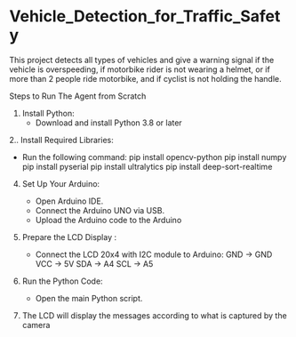 # Vehicle_Detection_for_Traffic_Safety
This project detects all types of vehicles and give a warning signal if the vehicle is overspeeding, if motorbike rider is not wearing a helmet, or if more than 2 people ride motorbike, and if cyclist is not holding the handle.

Steps to Run The Agent from Scratch

1. Install Python:
   - Download and install Python 3.8 or later

2.. Install Required Libraries:
   - Run the following command:
    pip install opencv-python
    pip install numpy
    pip install pyserial
   pip install ultralytics
   pip install deep-sort-realtime

4. Set Up Your Arduino:
   - Open Arduino IDE.
   - Connect the Arduino UNO via USB.
   - Upload the Arduino code to the Arduino

5. Prepare the LCD Display :
   - Connect the LCD 20x4 with I2C module to Arduino:
     GND -> GND
     VCC -> 5V
     SDA -> A4
     SCL -> A5

6. Run the Python Code:
   - Open the main Python script.

7. The LCD will display the messages according to what is captured by the camera
